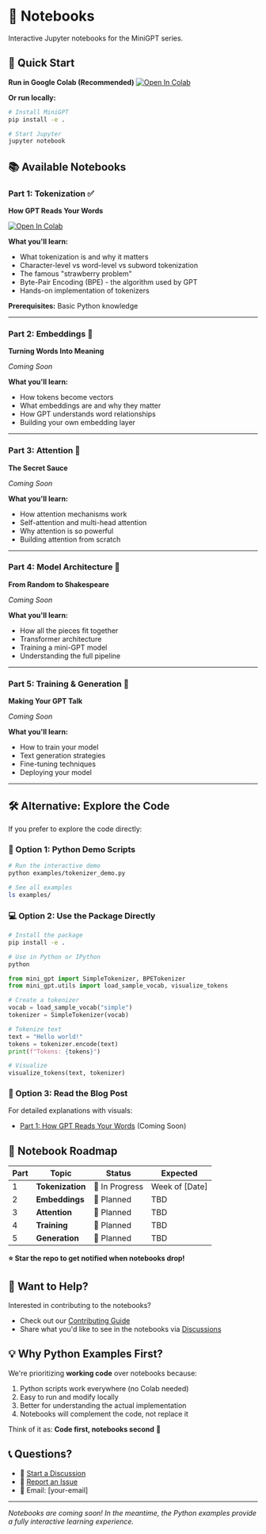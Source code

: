 # 📓 Notebooks

Interactive Jupyter notebooks for the MiniGPT series.

## 🚀 Quick Start

**Run in Google Colab (Recommended)**
[![Open In Colab](https://colab.research.google.com/assets/colab-badge.svg)](https://colab.research.google.com/github/naresh-sharma/mini-gpt/blob/main/notebooks/part1_tokenization.ipynb)

**Or run locally:**
```bash
# Install MiniGPT
pip install -e .

# Start Jupyter
jupyter notebook
```

## 📚 Available Notebooks

### Part 1: Tokenization ✅
**How GPT Reads Your Words**

[![Open In Colab](https://colab.research.google.com/assets/colab-badge.svg)](https://colab.research.google.com/github/naresh-sharma/mini-gpt/blob/main/notebooks/part1_tokenization.ipynb)

**What you'll learn:**
- What tokenization is and why it matters
- Character-level vs word-level vs subword tokenization
- The famous "strawberry problem"
- Byte-Pair Encoding (BPE) - the algorithm used by GPT
- Hands-on implementation of tokenizers

**Prerequisites:** Basic Python knowledge

---

### Part 2: Embeddings 🚧
**Turning Words Into Meaning**

*Coming Soon*

**What you'll learn:**
- How tokens become vectors
- What embeddings are and why they matter
- How GPT understands word relationships
- Building your own embedding layer

---

### Part 3: Attention 🚧
**The Secret Sauce**

*Coming Soon*

**What you'll learn:**
- How attention mechanisms work
- Self-attention and multi-head attention
- Why attention is so powerful
- Building attention from scratch

---

### Part 4: Model Architecture 🚧
**From Random to Shakespeare**

*Coming Soon*

**What you'll learn:**
- How all the pieces fit together
- Transformer architecture
- Training a mini-GPT model
- Understanding the full pipeline

---

### Part 5: Training & Generation 🚧
**Making Your GPT Talk**

*Coming Soon*

**What you'll learn:**
- How to train your model
- Text generation strategies
- Fine-tuning techniques
- Deploying your model

---

## 🛠 Alternative: Explore the Code

If you prefer to explore the code directly:

### 🚀 Option 1: Python Demo Scripts
```bash
# Run the interactive demo
python examples/tokenizer_demo.py

# See all examples
ls examples/
```

### 💻 Option 2: Use the Package Directly
```bash
# Install the package
pip install -e .

# Use in Python or IPython
python
```
```python
from mini_gpt import SimpleTokenizer, BPETokenizer
from mini_gpt.utils import load_sample_vocab, visualize_tokens

# Create a tokenizer
vocab = load_sample_vocab("simple")
tokenizer = SimpleTokenizer(vocab)

# Tokenize text
text = "Hello world!"
tokens = tokenizer.encode(text)
print(f"Tokens: {tokens}")

# Visualize
visualize_tokens(text, tokenizer)
```

### 📖 Option 3: Read the Blog Post

For detailed explanations with visuals:
- [Part 1: How GPT Reads Your Words](your-blog-link) (Coming Soon)

## 📅 Notebook Roadmap

| Part | Topic | Status | Expected |
|------|-------|--------|----------|
| 1 | **Tokenization** | 🚧 In Progress | Week of [Date] |
| 2 | **Embeddings** | 📅 Planned | TBD |
| 3 | **Attention** | 📅 Planned | TBD |
| 4 | **Training** | 📅 Planned | TBD |
| 5 | **Generation** | 📅 Planned | TBD |

**⭐ Star the repo to get notified when notebooks drop!**

## 🤝 Want to Help?

Interested in contributing to the notebooks? 

- Check out our [Contributing Guide](../CONTRIBUTING.md)
- Share what you'd like to see in the notebooks via [Discussions](https://github.com/[yourusername]/mini-gpt/discussions)

## 💡 Why Python Examples First?

We're prioritizing **working code** over notebooks because:
1. Python scripts work everywhere (no Colab needed)
2. Easy to run and modify locally
3. Better for understanding the actual implementation
4. Notebooks will complement the code, not replace it

Think of it as: **Code first, notebooks second** 🚀

## 📞 Questions?

- 💬 [Start a Discussion](https://github.com/[yourusername]/mini-gpt/discussions)
- 🐛 [Report an Issue](https://github.com/[yourusername]/mini-gpt/issues)
- 📧 Email: [your-email]

---

*Notebooks are coming soon! In the meantime, the Python examples provide a fully interactive learning experience.*